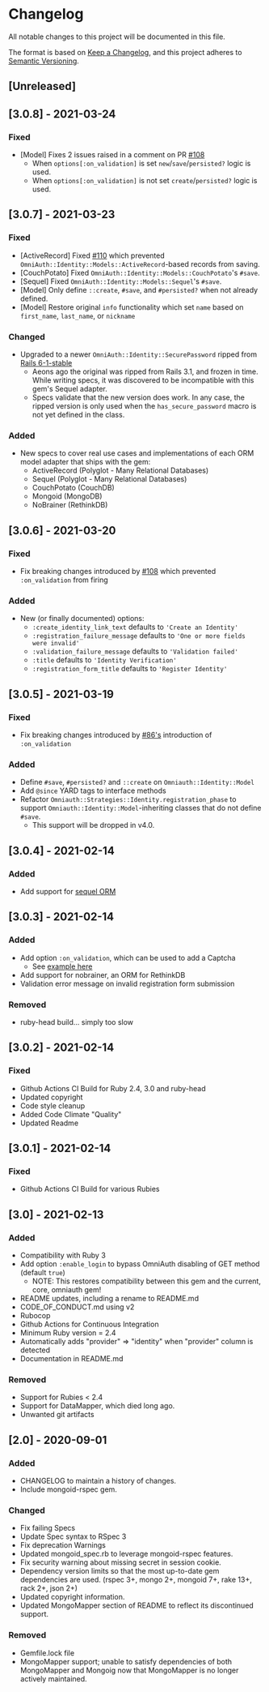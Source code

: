 # Changelog

All notable changes to this project will be documented in this file.


The format is based on [Keep a Changelog](https://keepachangelog.com/en/1.0.0/),
and this project adheres to [Semantic Versioning](https://semver.org/spec/v2.0.0.html).

## [Unreleased]

## [3.0.8] - 2021-03-24

### Fixed

- \[Model\] Fixes 2 issues raised in a comment on PR [#108](https://github.com/omniauth/omniauth-identity/pull/108#issuecomment-804456604)
  - When `options[:on_validation]` is set `new`/`save`/`persisted?` logic is used.
  - When `options[:on_validation]` is not set `create`/`persisted?` logic is used.

## [3.0.7] - 2021-03-23

### Fixed

- \[ActiveRecord\] Fixed [#110](https://github.com/omniauth/omniauth-identity/issues/110) which prevented `OmniAuth::Identity::Models::ActiveRecord`-based records from saving.
- \[CouchPotato\] Fixed `OmniAuth::Identity::Models::CouchPotato`'s `#save`.
- \[Sequel\] Fixed `OmniAuth::Identity::Models::Sequel`'s `#save`.
- \[Model\] Only define `::create`, `#save`, and `#persisted?` when not already defined.
- \[Model\] Restore original `info` functionality which set `name` based on `first_name`, `last_name`, or `nickname`

### Changed

- Upgraded to a newer `OmniAuth::Identity::SecurePassword` ripped from [Rails 6-1-stable](https://github.com/rails/rails/blob/6-1-stable/activemodel/lib/active_model/secure_password.rb)
  - Aeons ago the original was ripped from Rails 3.1, and frozen in time.
    While writing specs, it was discovered to be incompatible with this gem's Sequel adapter.
  - Specs validate that the new version does work.
    In any case, the ripped version is only used when the `has_secure_password` macro is not yet defined in the class.

### Added

- New specs to cover real use cases and implementations of each ORM model adapter that ships with the gem:
  - ActiveRecord (Polyglot - Many Relational Databases)
  - Sequel (Polyglot - Many Relational Databases)
  - CouchPotato (CouchDB)
  - Mongoid (MongoDB)
  - NoBrainer (RethinkDB)

## [3.0.6] - 2021-03-20

### Fixed

- Fix breaking changes introduced by [#108](https://github.com/omniauth/omniauth-identity/pull/108) which prevented `:on_validation` from firing

### Added

- New (or finally documented) options:
  - `:create_identity_link_text` defaults to `'Create an Identity'`
  - `:registration_failure_message` defaults to `'One or more fields were invalid'`
  - `:validation_failure_message` defaults to `'Validation failed'`
  - `:title` defaults to `'Identity Verification'`
  - `:registration_form_title` defaults to `'Register Identity'`

## [3.0.5] - 2021-03-19

### Fixed

- Fix breaking changes introduced by [#86's](https://github.com/omniauth/omniauth-identity/pull/86) introduction of `:on_validation`

### Added

- Define `#save`, `#persisted?` and `::create` on `Omniauth::Identity::Model`
- Add `@since` YARD tags to interface methods
- Refactor `Omniauth::Strategies::Identity.registration_phase` to support `Omniauth::Identity::Model`-inheriting classes that do not define `#save`.
  - This support will be dropped in v4.0.

## [3.0.4] - 2021-02-14

### Added

- Add support for [sequel ORM](http://sequel.jeremyevans.net/)

## [3.0.3] - 2021-02-14

### Added

- Add option `:on_validation`, which can be used to add a Captcha
  - See [example here](https://github.com/omniauth/omniauth-identity/pull/86#issue-63225122)
- Add support for nobrainer, an ORM for RethinkDB
- Validation error message on invalid registration form submission

### Removed

- ruby-head build... simply too slow

## [3.0.2] - 2021-02-14

### Fixed

- Github Actions CI Build for Ruby 2.4, 3.0 and ruby-head
- Updated copyright
- Code style cleanup
- Added Code Climate "Quality"
- Updated Readme

## [3.0.1] - 2021-02-14

### Fixed

- Github Actions CI Build for various Rubies

## [3.0] - 2021-02-13

### Added

- Compatibility with Ruby 3
- Add option `:enable_login` to bypass OmniAuth disabling of GET method (default `true`)
  - NOTE: This restores compatibility between this gem and the current, core, omniauth gem!
- README updates, including a rename to README.md
- CODE_OF_CONDUCT.md using v2
- Rubocop
- Github Actions for Continuous Integration
- Minimum Ruby version = 2.4
- Automatically adds "provider" => "identity" when "provider" column is detected
- Documentation in README.md

### Removed

- Support for Rubies < 2.4
- Support for DataMapper, which died long ago.
- Unwanted git artifacts

## [2.0] - 2020-09-01

### Added

- CHANGELOG to maintain a history of changes.
- Include mongoid-rspec gem.

### Changed

- Fix failing Specs
- Update Spec syntax to RSpec 3
- Fix deprecation Warnings
- Updated mongoid_spec.rb to leverage mongoid-rspec features.
- Fix security warning about missing secret in session cookie.
- Dependency version limits so that the most up-to-date gem dependencies are used. (rspec 3+, mongo 2+, mongoid 7+, rake 13+, rack 2+, json 2+)
- Updated copyright information.
- Updated MongoMapper section of README to reflect its discontinued support.

### Removed
- Gemfile.lock file
- MongoMapper support; unable to satisfy dependencies of both MongoMapper and Mongoig now that MongoMapper is no longer actively maintained.